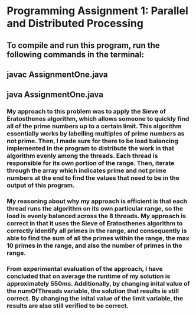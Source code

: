 # Programming Assignment 1: Parallel and Distributed Processing 

## To compile and run this program, run the following commands in the terminal:
## javac AssignmentOne.java
## java AssignmentOne.java


### My approach to this problem was to apply the Sieve of Eratosthenes algorithm, which allows someone to quickly find all of the prime numbers up to a certain limit. This algorithm essentially works by labelling multiples of prime numbers as not prime. Then, I made sure for there to be load balancing implemented in the program to distribute the work in that algorithm evenly among the threads. Each thread is responsible for its own portion of the range. Then, iterate through the array which indicates prime and not prime numbers at the end to find the values that need to be in the output of this program.

### My reasoning about why my approach is efficient is that each thread runs the algorithm on its own particular range, so the load is evenly balanced across the 8 threads. My approach is correct in that it uses the Sieve of Eratosthenes algorithm to correctly identify all primes in the range, and consequently is able to find the sum of all the primes within the range, the max 10 primes in the range, and also the number of primes in the range.

### From experimental evaluation of the approach, I have concluded that on average the runtime of my solution is approximately 550ms. Additionally, by changing inital value of the numOfThreads variable, the solution that results is still correct. By changing the inital value of the limit variable, the results are also still verified to be correct.


